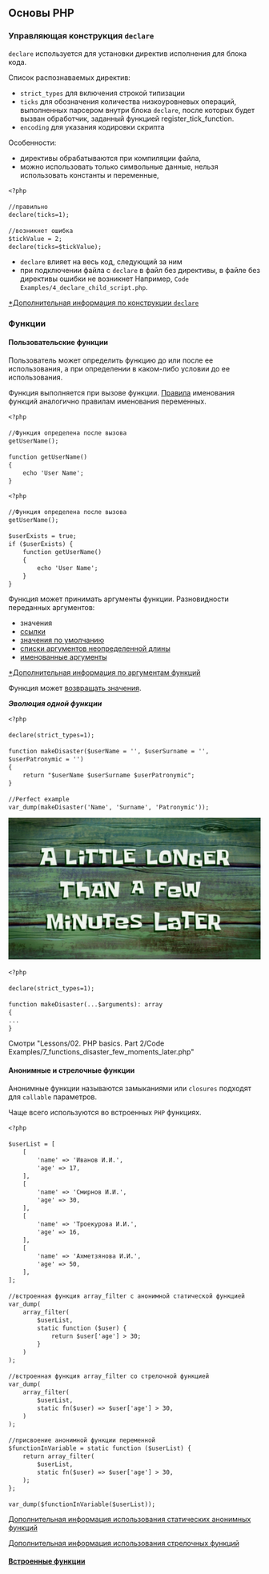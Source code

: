 ## Основы PHP

### Управляющая конструкция `declare`

`declare` используется для установки директив исполнения для блока кода.

Список распознаваемых директив:
- `strict_types` для включения строкой типизации
- `ticks` для обозначения количества низкоуровневых операций, выполненных парсером внутри блока `declare`, после которых будет вызван обработчик, заданный функцией register_tick_function.
- `encoding` для указания кодировки скрипта

Особенности:
- директивы обрабатываются при компиляции файла,
- можно использовать только символьные данные, нельзя использовать константы и переменные,

```injectablephp
<?php

//правильно
declare(ticks=1);

//возникнет ошибка
$tickValue = 2;
declare(ticks=$tickValue);

```

- `declare` влияет на весь код, следующий за ним 
- при подключении файла с `declare` в файл без директивы, в файле без директивы ошибки не возникнет
Например, `Code Examples/4_declare_child_script.php`.

[*Дополнительная информация по конструкции `declare`](https://www.php.net/manual/ru/control-structures.declare.php)

### Функции

#### Пользовательские функции

Пользователь может определить функцию до или после ее использования, а при определении в каком-либо условии до ее использования.

Функция выполняется при вызове функции. [Правила](https://www.php.net/manual/ru/userlandnaming.php) именования функций аналогично правилам именования переменных.

```injectablephp
<?php

//Функция определена после вызова
getUserName();

function getUserName()
{
    echo 'User Name';
}

```

```injectablephp
<?php

//Функция определена после вызова
getUserName();

$userExists = true;
if ($userExists) {
    function getUserName()
    {
        echo 'User Name';
    }
}

```

Функция может принимать аргументы функции. Разновидности переданных аргументов:
- значения
- [ссылки](https://www.php.net/manual/ru/functions.arguments.php#functions.arguments.by-reference)
- [значения по умолчанию](https://www.php.net/manual/ru/functions.arguments.php#functions.arguments.default)
- [списки аргументов неопределенной длины](https://www.php.net/manual/ru/functions.arguments.php#functions.variable-arg-list)
- [именованные аргументы](https://www.php.net/manual/ru/functions.arguments.php#functions.named-arguments)

[*Дополнительная информация по аргументам функций](https://stitcher.io/blog/php-8-named-arguments)

Функция может [возвращать значения](https://www.php.net/manual/ru/functions.returning-values.php).

_**Эволюция одной функции**_

```injectablephp
<?php

declare(strict_types=1);

function makeDisaster($userName = '', $userSurname = '', $userPatronymic = '')
{
    return "$userName $userSurname $userPatronymic";
}

//Perfect example
var_dump(makeDisaster('Name', 'Surname', 'Patronymic'));

```

![Few moments later](assets/few_moments_later.jpeg)

```injectablephp
<?php

declare(strict_types=1);

function makeDisaster(...$arguments): array
{
...
}

```
Смотри "Lessons/02. PHP basics. Part 2/Code Examples/7_functions_disaster_few_moments_later.php"

#### Анонимные и стрелочные функции

Анонимные функции называются замыканиями или `closures` подходят для `callable` параметров.

Чаще всего используются во встроенных `PHP` функциях.

```injectablephp
<?php

$userList = [
    [
        'name' => 'Иванов И.И.',
        'age' => 17,
    ],
    [
        'name' => 'Смирнов И.И.',
        'age' => 30,
    ],
    [
        'name' => 'Троекурова И.И.',
        'age' => 16,
    ],
    [
        'name' => 'Ахметзянова И.И.',
        'age' => 50,
    ],
];

//встроенная функция array_filter с анонимной статической функцией
var_dump(
    array_filter(
        $userList,
        static function ($user) {
            return $user['age'] > 30;
        }
    )
);

//встроенная функция array_filter со стрелочной функцией
var_dump(
    array_filter(
        $userList,
        static fn($user) => $user['age'] > 30,
    )
);

//присвоение анонимной функции переменной
$functionInVariable = static function ($userList) {
    return array_filter(
        $userList,
        static fn($user) => $user['age'] > 30,
    );
};

var_dump($functionInVariable($userList));

```

[Дополнительная информация использования статических анонимных функций](https://www.designcise.com/web/tutorial/what-are-static-anonymous-functions-in-php)

[Дополнительная информация использования стрелочных функций](https://www.php.net/manual/ru/functions.arrow.php)


#### [Встроенные функции](https://www.php.net/manual/ru/functions.internal.php)
